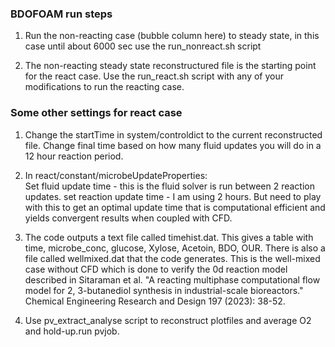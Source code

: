 ### BDOFOAM run steps

1. Run the non-reacting case (bubble column here) to steady state, in this case until about 6000 sec
use the run_nonreact.sh script

2. The non-reacting steady state reconstructured file is the starting point for the react case. 
Use the run_react.sh script with any of your modifications to run the reacting case.


### Some other settings for react case

1. Change the startTime in system/controldict to the current reconstructed file.
Change final time based on how many fluid updates you will do in a 12 hour reaction 
period. 

2. In react/constant/microbeUpdateProperties:  
Set fluid update time - this is the fluid solver is run between 2 reaction updates.
set reaction update time - I am using 2 hours. But need to play with this to get an 
optimal update time that is computational efficient and yields convergent results when 
coupled with CFD.

3. The code outputs a text file called timehist.dat. This gives a table with
time, microbe_conc,  glucose, Xylose, Acetoin, BDO, OUR. There is also a file called wellmixed.dat that the 
code generates. This is the well-mixed case without CFD which is done to verify the 0d reaction model 
described in Sitaraman et al. "A reacting multiphase computational flow model for 
2, 3-butanediol synthesis in industrial-scale bioreactors." 
Chemical Engineering Research and Design 197 (2023): 38-52.


4. Use pv_extract_analyse script to reconstruct plotfiles and average O2 and hold-up.run pvjob.
